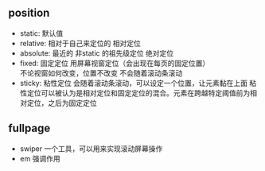 ## position

- static: 默认值
- relative: 相对于自己来定位的    相对定位
- absolute: 最近的  非static  的祖先级定位          绝对定位
- fixed: 固定定位  用屏幕视窗定位（会出现在每页的固定位置）     
  不论视窗如何改变，位置不改变    不会随着滚动条滚动
- sticky: 粘性定位  会随着滚动条滚动，可以设定一个位置，让元素黏在上面
  粘性定位可以被认为是相对定位和固定定位的混合。元素在跨越特定阈值前为相对定位，之后为固定定位

## fullpage

- swiper 一个工具，可以用来实现滚动屏幕操作
- em 强调作用